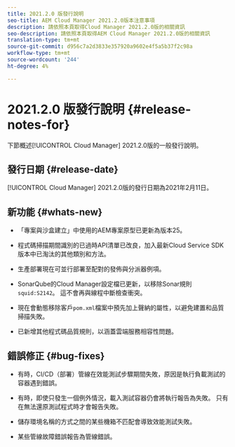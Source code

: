 ```yaml
---
title: 2021.2.0 版發行說明
seo-title: AEM Cloud Manager 2021.2.0版本注意事項
description: 請依照本頁取得Cloud Manager 2021.2.0版的相關資訊
seo-description: 請依照本頁取得AEM Cloud Manager 2021.2.0版的相關資訊
translation-type: tm+mt
source-git-commit: d956c7a2d3833e357920a9602e4f5a5b37f2c98a
workflow-type: tm+mt
source-wordcount: '244'
ht-degree: 4%

---
```


# 2021.2.0 版發行說明 {#release-notes-for}

下節概述[!UICONTROL Cloud Manager] 2021.2.0版的一般發行說明。

## 發行日期 {#release-date}

[!UICONTROL Cloud Manager] 2021.2.0版的發行日期為2021年2月11日。

## 新功能 {#whats-new}

* 「專案與沙盒建立」中使用的AEM專案原型已更新為版本25。

* 程式碼掃描期間識別的已過時API清單已改良，加入最新Cloud Service SDK版本中已淘汰的其他類別和方法。

* 生產部署現在可並行部署至配對的發佈與分派器例項。

* SonarQube的Cloud Manager設定檔已更新，以移除Sonar規則`squid:S2142`。 這不會再與線程中斷檢查衝突。

* 現在會動態移除客戶`pom.xml`檔案中預先加上聲納的屬性，以避免建置和品質掃描失敗。

* 已新增其他程式碼品質規則，以涵蓋雲端服務相容性問題。

## 錯誤修正 {#bug-fixes}

* 有時，CI/CD（部署）管線在效能測試步驟期間失敗，原因是執行負載測試的容器遇到錯誤。

* 有時，即使只發生一個例外情況，載入測試容器仍會將執行報告為失敗。 只有在無法還原測試程式時才會報告失敗。

* 儲存環境名稱的方式之間的某些機箱不匹配會導致效能測試失敗。

* 某些管線故障錯誤報告為管線錯誤。